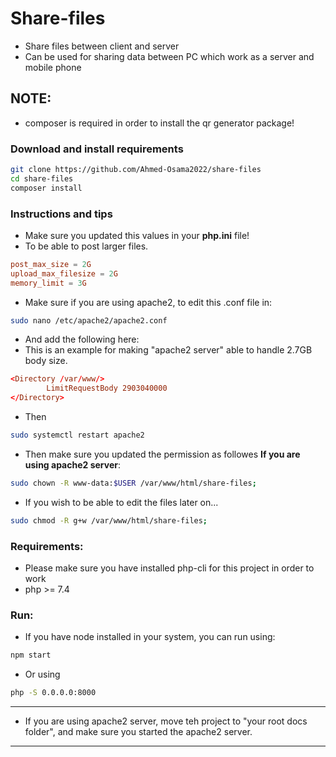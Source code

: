 # Share-files
- Share files between client and server
- Can be used for sharing data between PC which work as a server and mobile phone

## NOTE:
<!-- - Nodejs is required in this project to make the bootstrap css & fontawesome work!! -->
<!-- - Project is made to work on port 8000, so make sure it's empty! -->
- composer is required in order to install the qr generator package!

### Download and install requirements
```bash
git clone https://github.com/Ahmed-Osama2022/share-files
cd share-files
composer install
```

### Instructions and tips
- Make sure you updated this values in your <strong>php.ini</strong> file!
- To be able to post larger files.
```conf
post_max_size = 2G
upload_max_filesize = 2G
memory_limit = 3G
```

- Make sure if you are using apache2, to edit this .conf file in:
```bash
sudo nano /etc/apache2/apache2.conf
```
- And add the following here:
- This is an example for making "apache2 server" able to handle 2.7GB body size.

```conf
<Directory /var/www/>
        LimitRequestBody 2903040000
</Directory>
```
- Then
```bash
sudo systemctl restart apache2
```

- Then make sure you updated the permission as followes <strong>If you are using apache2 server</strong>:

```bash
sudo chown -R www-data:$USER /var/www/html/share-files;
````
- If you wish to be able to edit the files later on...
```bash
sudo chmod -R g+w /var/www/html/share-files;
````


### Requirements:
- Please make sure you have installed php-cli for this project in order to work
- php >= 7.4

### Run:
- If you have node installed in your system, you can run using:
```bash
npm start
```
- Or using 

```bash
php -S 0.0.0.0:8000
```
--- 
- If you are using apache2 server, move teh project to "your root docs folder", and make sure you started the apache2 server.

---
